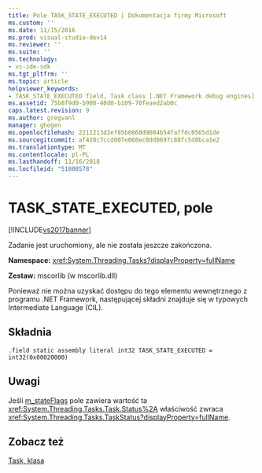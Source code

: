```yaml
---
title: Pole TASK_STATE_EXECUTED | Dokumentacja firmy Microsoft
ms.custom: ''
ms.date: 11/15/2016
ms.prod: visual-studio-dev14
ms.reviewer: ''
ms.suite: ''
ms.technology:
- vs-ide-sdk
ms.tgt_pltfrm: ''
ms.topic: article
helpviewer_keywords:
- TASK_STATE_EXECUTED field, Task class [.NET Framework debug engines]
ms.assetid: 75b8f9d0-b908-40d0-b109-70feaed2ab0c
caps.latest.revision: 9
ms.author: gregvanl
manager: ghogen
ms.openlocfilehash: 2211213d2ef85b0860d9004b54faffdc0565d1de
ms.sourcegitcommit: af428c7ccd007e668ec0dd8697c88fc5d8bca1e2
ms.translationtype: MT
ms.contentlocale: pl-PL
ms.lasthandoff: 11/16/2018
ms.locfileid: "51800578"
---
```

# <a name="taskstateexecuted-field"></a>TASK_STATE_EXECUTED, pole
[!INCLUDE[vs2017banner](../../includes/vs2017banner.md)]

Zadanie jest uruchomiony, ale nie została jeszcze zakończona.  
  
 **Namespace:** <xref:System.Threading.Tasks?displayProperty=fullName>  
  
 **Zestaw:** mscorlib (w mscorlib.dll)  
  
 Ponieważ nie można uzyskać dostępu do tego elementu wewnętrznego z programu .NET Framework, następującej składni znajduje się w typowych Intermediate Language (CIL).  
  
## <a name="syntax"></a>Składnia  
  
```  
.field static assembly literal int32 TASK_STATE_EXECUTED = int32(0x00020000)  
```  
  
## <a name="remarks"></a>Uwagi  
 Jeśli [m_stateFlags](../../extensibility/debugger/m-stateflags-field.md) pole zawiera wartość ta <xref:System.Threading.Tasks.Task.Status%2A> właściwość zwraca <xref:System.Threading.Tasks.TaskStatus?displayProperty=fullName>.  
  
## <a name="see-also"></a>Zobacz też  
 [Task, klasa](../../extensibility/debugger/task-class-internal-members.md)

